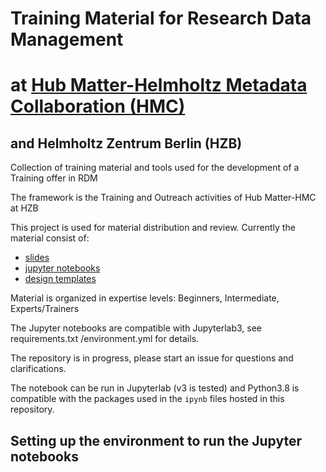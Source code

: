 # Training Material for Research Data Management<bc>
# at [Hub Matter-Helmholtz Metadata Collaboration (HMC)](https://helmholtz-metadaten.de/en/matter/overview)
## and Helmholtz Zentrum Berlin (HZB)

Collection of training material and tools used for the development of a Training offer in RDM

The framework is the Training and Outreach activities of Hub Matter-HMC at HZB

This project is used for material distribution and review.
Currently the material consist of:
* [slides](https://gitlab.helmholtz-berlin.de/a2395/training_material1/-/blob/master/intermediate/slides)
* [jupyter notebooks](https://gitlab.helmholtz-berlin.de/a2395/training_material1/-/blob/master/intermediate/notebooks/)
* [design templates](https://gitlab.helmholtz-berlin.de/a2395/training_material1/-/edit/master/trainer)

Material is organized in expertise levels: Beginners, Intermediate, Experts/Trainers

The Jupyter notebooks are compatible with Jupyterlab3, see requirements.txt /environment.yml for details.

The repository is in progress, please start an issue for questions and clarifications.

The notebook can be run in Jupyterlab (v3 is tested) and Python3.8 is compatible with the packages used in the `ipynb` files 
hosted in this repository. 

## Setting up the environment to run the Jupyter notebooks

